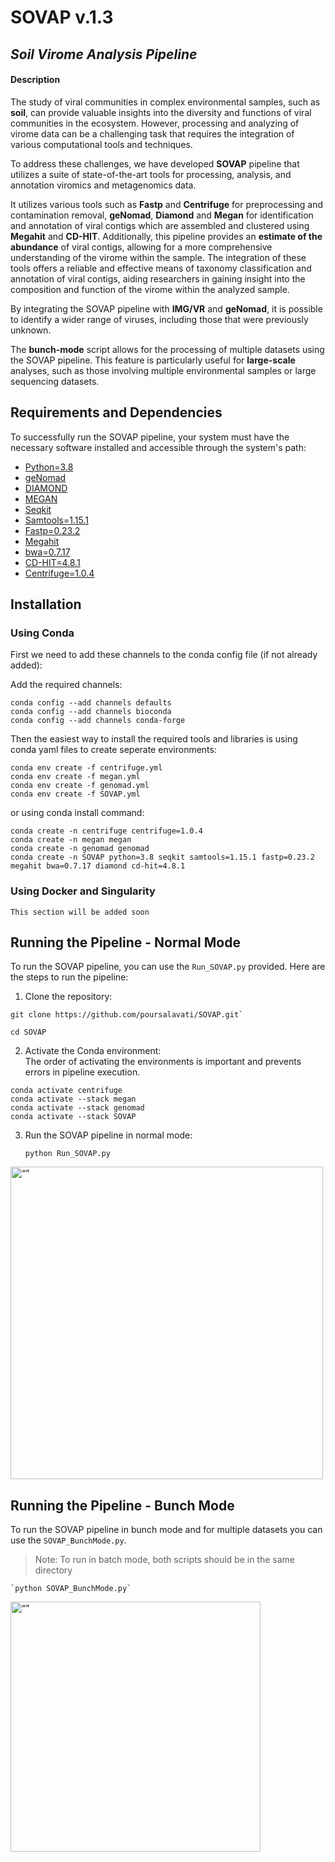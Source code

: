 # SOVAP v.1.3
## _Soil Virome Analysis Pipeline_

#### Description
The study of viral communities in complex environmental samples, such as **soil**, can provide valuable insights into the diversity and functions of viral communities in the ecosystem. However, processing and analyzing of virome data can be a challenging task that requires the integration of various computational tools and techniques.

To address these challenges, we have developed **SOVAP** pipeline that utilizes a suite of state-of-the-art tools for processing, analysis, and annotation viromics and metagenomics data. 

It utilizes various tools such as **Fastp** and **Centrifuge** for preprocessing and contamination removal, **geNomad**, **Diamond** and **Megan** for identification and annotation of viral contigs which are assembled and clustered using **Megahit** and **CD-HIT**. Additionally, this pipeline provides an **estimate of the abundance** of viral contigs, allowing for a more comprehensive understanding of the virome within the sample. 
The integration of these tools offers a reliable and effective means of taxonomy classification and annotation of viral contigs, aiding researchers in gaining insight into the composition and function of the virome within the analyzed sample.

By integrating the SOVAP pipeline with **IMG/VR** and **geNomad**, it is possible to identify a wider range of viruses, including those that were previously unknown.

The **bunch-mode** script allows for the processing of multiple datasets using the SOVAP pipeline. This feature is particularly useful for **large-scale** analyses, such as those involving multiple environmental samples or large sequencing datasets.

## Requirements and Dependencies
To successfully run the SOVAP pipeline, your system must have the necessary software installed and accessible through the system's path:

  - [Python=3.8](https://www.python.org/downloads/)
 - [geNomad](https://github.com/apcamargo/genomad)
 - [DIAMOND](https://github.com/bbuchfink/diamond)
 - [MEGAN](http://megan.informatik.uni-tuebingen.de/)
 - [Seqkit](https://bioinf.shenwei.me/seqkit/)
 - [Samtools=1.15.1](http://www.htslib.org/)
 - [Fastp=0.23.2](https://github.com/OpenGene/fastp)
 - [Megahit](https://github.com/voutcn/megahit)
 - [bwa=0.7.17](https://github.com/lh3/bwa) 
 - [CD-HIT=4.8.1](http://cd-hit.org/)
 - [Centrifuge=1.0.4](https://ccb.jhu.edu/software/centrifuge/)

## Installation

### Using Conda
First we need to add these channels to the conda config file (if not already added):

Add the required channels:

	conda config --add channels defaults
	conda config --add channels bioconda
	conda config --add channels conda-forge

Then the easiest way to install the required tools and libraries is using conda yaml files to create seperate environments:

    conda env create -f centrifuge.yml
    conda env create -f megan.yml
    conda env create -f genomad.yml
    conda env create -f SOVAP.yml
    
or using conda install command:

    conda create -n centrifuge centrifuge=1.0.4
    conda create -n megan megan
    conda create -n genomad genomad
    conda create -n SOVAP python=3.8 seqkit samtools=1.15.1 fastp=0.23.2 megahit bwa=0.7.17 diamond cd-hit=4.8.1


### Using Docker and Singularity
	This section will be added soon

## Running the Pipeline - Normal Mode

To run the SOVAP pipeline, you can use the `Run_SOVAP.py` provided. 
Here are the steps to run the pipeline:

1.  Clone the repository:
	
```
git clone https://github.com/poursalavati/SOVAP.git`
  
cd SOVAP
```
	
2.  Activate the Conda environment:  
The order of activating the environments is important and prevents errors in pipeline execution.  

```
conda activate centrifuge
conda activate --stack megan
conda activate --stack genomad
conda activate --stack SOVAP
```
	
3.  Run the SOVAP pipeline in normal mode:


    `python Run_SOVAP.py`


<img src="https://user-images.githubusercontent.com/35867448/222854685-148ee0fc-b8c5-4792-a58e-f51d46ed5fc3.png" alt= “” height="500">


## Running the Pipeline - Bunch Mode

To run the SOVAP pipeline in bunch mode and for multiple datasets you can use the `SOVAP_BunchMode.py`.   
> Note: To run in batch mode, both scripts should be in the same directory


    `python SOVAP_BunchMode.py`


<img src="https://user-images.githubusercontent.com/35867448/222862291-f570a525-5a5f-4987-aef0-b34cfe2b66e4.png" alt= “” height="400">
